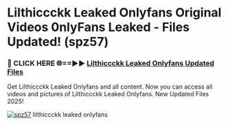 # Lilthiccckk Leaked Onlyfans Original Videos 0nlyFans Leaked - Files Updated! (spz57)

<h3>🔴 CLICK HERE 🌐==►► <a href="https://tinyurl.com/2jnfzry5" rel="nofollow">Lilthiccckk Leaked Onlyfans Updated Files</a></h3>

Get Lilthiccckk Leaked Onlyfans and all content. Now you can access all videos and pictures of Lilthiccckk Leaked Onlyfans. New Updated Files 2025!

[![spz57](https://i.imgur.com/GyGTBgg.gif)](https://tinyurl.com/2jnfzry5)
lilthiccckk leaked onlyfans